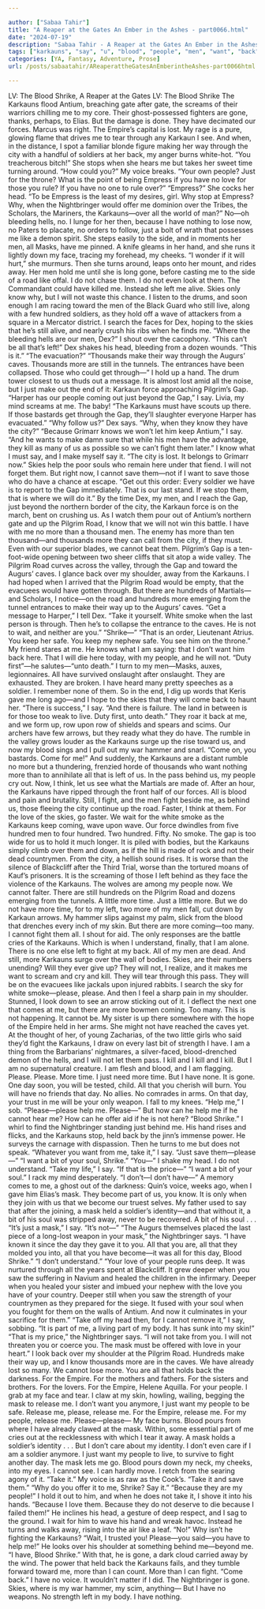 ```yaml
---

author: ["Sabaa Tahir"]
title: "A Reaper at the Gates An Ember in the Ashes - part0066.html"
date: "2024-07-19"
description: "Sabaa Tahir - A Reaper at the Gates An Ember in the Ashes"
tags: ["karkauns", "say", "u", "blood", "people", "men", "want", "back", "mask", "take", "road", "sky", "know", "hundred", "gap", "fight", "city", "soldier", "hold", "left", "still", "make", "pilgrim", "time", "love"]
categories: [YA, Fantasy, Adventure, Prose]
url: /posts/sabaatahir/AReaperattheGatesAnEmberintheAshes-part0066html

---
```



LV: The Blood Shrike, A Reaper at the Gates
LV: The Blood Shrike
The Karkauns flood Antium, breaching gate after gate, the screams of their warriors chilling me to my core. Their ghost-possessed fighters are gone, thanks, perhaps, to Elias.
But the damage is done. They have decimated our forces. Marcus was right. The Empire’s capital is lost.
My rage is a pure, glowing flame that drives me to tear through any Karkaun I see. And when, in the distance, I spot a familiar blonde figure making her way through the city with a handful of soldiers at her back, my anger burns white-hot.
“You treacherous bitch!”
She stops when she hears me but takes her sweet time turning around.
“How could you?” My voice breaks. “Your own people? Just for the throne? What is the point of being Empress if you have no love for those you rule? If you have no one to rule over?”
“Empress?” She cocks her head. “To be Empress is the least of my desires, girl. Why stop at Empress? Why, when the Nightbringer would offer me dominion over the Tribes, the Scholars, the Mariners, the Karkauns—over all the world of man?”
No—oh bleeding hells, no.
I lunge for her then, because I have nothing to lose now, no Paters to placate, no orders to follow, just a bolt of wrath that possesses me like a demon spirit.
She steps easily to the side, and in moments her men, all Masks, have me pinned. A knife gleams in her hand, and she runs it lightly down my face, tracing my forehead, my cheeks.
“I wonder if it will hurt,” she murmurs.
Then she turns around, leaps onto her mount, and rides away. Her men hold me until she is long gone, before casting me to the side of a road like offal.
I do not chase them. I do not even look at them. The Commandant could have killed me. Instead she left me alive. Skies only know why, but I will not waste this chance. I listen to the drums, and soon enough I am racing toward the men of the Black Guard who still live, along with a few hundred soldiers, as they hold off a wave of attackers from a square in a Mercator district. I search the faces for Dex, hoping to the skies that he’s still alive, and nearly crush his ribs when he finds me.
“Where the bleeding hells are our men, Dex?” I shout over the cacophony. “This can’t be all that’s left!”
Dex shakes his head, bleeding from a dozen wounds. “This is it.”
“The evacuation?”
“Thousands make their way through the Augurs’ caves. Thousands more are still in the tunnels. The entrances have been collapsed. Those who could get through—”
I hold up a hand. The drum tower closest to us thuds out a message. It is almost lost amid all the noise, but I just make out the end of it: Karkaun force approaching Pilgrim’s Gap.
“Harper has our people coming out just beyond the Gap,” I say. Livia, my mind screams at me. The baby! “The Karkauns must have scouts up there. If those bastards get through the Gap, they’ll slaughter everyone Harper has evacuated.”
“Why follow us?” Dex says. “Why, when they know they have the city?”
“Because Grímarr knows we won’t let him keep Antium,” I say. “And he wants to make damn sure that while his men have the advantage, they kill as many of us as possible so we can’t fight them later.” I know what I must say, and I make myself say it.
“The city is lost. It belongs to Grímarr now.” Skies help the poor souls who remain here under that fiend. I will not forget them. But right now, I cannot save them—not if I want to save those who do have a chance at escape. “Get out this order: Every soldier we have is to report to the Gap immediately. That is our last stand. If we stop them, that is where we will do it.”
By the time Dex, my men, and I reach the Gap, just beyond the northern border of the city, the Karkaun force is on the march, bent on crushing us.
As I watch them pour out of Antium’s northern gate and up the Pilgrim Road, I know that we will not win this battle. I have with me no more than a thousand men. The enemy has more than ten thousand—and thousands more they can call from the city, if they must. Even with our superior blades, we cannot beat them.
Pilgrim’s Gap is a ten-foot-wide opening between two sheer cliffs that sit atop a wide valley. The Pilgrim Road curves across the valley, through the Gap and toward the Augurs’ caves.
I glance back over my shoulder, away from the Karkauns. I had hoped when I arrived that the Pilgrim Road would be empty, that the evacuees would have gotten through. But there are hundreds of Martials—and Scholars, I notice—on the road and hundreds more emerging from the tunnel entrances to make their way up to the Augurs’ caves.
“Get a message to Harper,” I tell Dex. “Take it yourself. White smoke when the last person is through. Then he’s to collapse the entrance to the caves. He is not to wait, and neither are you.”
“Shrike—”
“That is an order, Lieutenant Atrius. You keep her safe. You keep my nephew safe. You see him on the throne.” My friend stares at me. He knows what I am saying: that I don’t want him back here. That I will die here today, with my people, and he will not.
“Duty first”—he salutes—“unto death.”
I turn to my men—Masks, auxes, legionnaires. All have survived onslaught after onslaught. They are exhausted. They are broken.
I have heard many pretty speeches as a soldier. I remember none of them. So in the end, I dig up words that Keris gave me long ago—and I hope to the skies that they will come back to haunt her.
“There is success,” I say. “And there is failure. The land in between is for those too weak to live. Duty first, unto death.”
They roar it back at me, and we form up, row upon row of shields and spears and scims. Our archers have few arrows, but they ready what they do have. The rumble in the valley grows louder as the Karkauns surge up the rise toward us, and now my blood sings and I pull out my war hammer and snarl.
“Come on, you bastards. Come for me!”
And suddenly, the Karkauns are a distant rumble no more but a thundering, frenzied horde of thousands who want nothing more than to annihilate all that is left of us. In the pass behind us, my people cry out.
Now, I think, let us see what the Martials are made of.
After an hour, the Karkauns have ripped through the front half of our forces. All is blood and pain and brutality. Still, I fight, and the men fight beside me, as behind us, those fleeing the city continue up the road.
Faster, I think at them. For the love of the skies, go faster. We wait for the white smoke as the Karkauns keep coming, wave upon wave. Our force dwindles from five hundred men to four hundred. Two hundred. Fifty. No smoke.
The gap is too wide for us to hold it much longer. It is piled with bodies, but the Karkauns simply climb over them and down, as if the hill is made of rock and not their dead countrymen.
From the city, a hellish sound rises. It is worse than the silence of Blackcliff after the Third Trial, worse than the tortured moans of Kauf’s prisoners. It is the screaming of those I left behind as they face the violence of the Karkauns. The wolves are among my people now.
We cannot falter. There are still hundreds on the Pilgrim Road and dozens emerging from the tunnels. A little more time. Just a little more.
But we do not have more time, for to my left, two more of my men fall, cut down by Karkaun arrows. My hammer slips against my palm, slick from the blood that drenches every inch of my skin. But there are more coming—too many. I cannot fight them all. I shout for aid. The only responses are the battle cries of the Karkauns.
Which is when I understand, finally, that I am alone. There is no one else left to fight at my back. All of my men are dead.
And still, more Karkauns surge over the wall of bodies. Skies, are their numbers unending? Will they ever give up?
They will not, I realize, and it makes me want to scream and cry and kill. They will tear through this pass. They will be on the evacuees like jackals upon injured rabbits.
I search the sky for white smoke—please, please. And then I feel a sharp pain in my shoulder. Stunned, I look down to see an arrow sticking out of it. I deflect the next one that comes at me, but there are more bowmen coming. Too many.
This is not happening. It cannot be. My sister is up there somewhere with the hope of the Empire held in her arms. She might not have reached the caves yet.
At the thought of her, of young Zacharias, of the two little girls who said they’d fight the Karkauns, I draw on every last bit of strength I have. I am a thing from the Barbarians’ nightmares, a silver-faced, blood-drenched demon of the hells, and I will not let them pass.
I kill and I kill and I kill. But I am no supernatural creature. I am flesh and blood, and I am flagging.
Please. Please. More time. I just need more time.
But I have none. It is gone.
One day soon, you will be tested, child. All that you cherish will burn. You will have no friends that day. No allies. No comrades in arms. On that day, your trust in me will be your only weapon.
I fall to my knees. “Help me,” I sob. “Please—please help me. Please—” But how can he help me if he cannot hear me? How can he offer aid if he is not here?
“Blood Shrike.”
I whirl to find the Nightbringer standing just behind me. His hand rises and flicks, and the Karkauns stop, held back by the jinn’s immense power. He surveys the carnage with dispassion. Then he turns to me but does not speak.
“Whatever you want from me, take it,” I say. “Just save them—please—”
“I want a bit of your soul, Shrike.”
“You—” I shake my head. I do not understand. “Take my life,” I say. “If that is the price—”
“I want a bit of your soul.”
I rack my mind desperately. “I don’t—I don’t have—”
A memory comes to me, a ghost out of the darkness: Quin’s voice, weeks ago, when I gave him Elias’s mask.
They become part of us, you know. It is only when they join with us that we become our truest selves. My father used to say that after the joining, a mask held a soldier’s identity—and that without it, a bit of his soul was stripped away, never to be recovered.
A bit of his soul . . .
“It’s just a mask,” I say. “It’s not—”
“The Augurs themselves placed the last piece of a long-lost weapon in your mask,” the Nightbringer says. “I have known it since the day they gave it to you. All that you are, all that they molded you into, all that you have become—it was all for this day, Blood Shrike.”
“I don’t understand.”
“Your love of your people runs deep. It was nurtured through all the years spent at Blackcliff. It grew deeper when you saw the suffering in Navium and healed the children in the infirmary. Deeper when you healed your sister and imbued your nephew with the love you have of your country. Deeper still when you saw the strength of your countrymen as they prepared for the siege. It fused with your soul when you fought for them on the walls of Antium. And now it culminates in your sacrifice for them.”
“Take off my head then, for I cannot remove it,” I say, sobbing. “It is part of me, a living part of my body. It has sunk into my skin!”
“That is my price,” the Nightbringer says. “I will not take from you. I will not threaten you or coerce you. The mask must be offered with love in your heart.”
I look back over my shoulder at the Pilgrim Road. Hundreds make their way up, and I know thousands more are in the caves. We have already lost so many. We cannot lose more.
You are all that holds back the darkness.
For the Empire. For the mothers and fathers. For the sisters and brothers. For the lovers.
For the Empire, Helene Aquilla. For your people.
I grab at my face and tear. I claw at my skin, howling, wailing, begging the mask to release me.
I don’t want you anymore, I just want my people to be safe. Release me, please, release me. For the Empire, release me. For my people, release me. Please—please—
My face burns. Blood pours from where I have already clawed at the mask. Within, some essential part of me cries out at the recklessness with which I tear it away.
A mask holds a soldier’s identity . . .
But I don’t care about my identity. I don’t even care if I am a soldier anymore. I just want my people to live, to survive to fight another day.
The mask lets me go. Blood pours down my neck, my cheeks, into my eyes. I cannot see. I can hardly move. I retch from the searing agony of it.
“Take it.” My voice is as raw as the Cook’s. “Take it and save them.”
“Why do you offer it to me, Shrike? Say it.”
“Because they are my people!” I hold it out to him, and when he does not take it, I shove it into his hands. “Because I love them. Because they do not deserve to die because I failed them!”
He inclines his head, a gesture of deep respect, and I sag to the ground. I wait for him to wave his hand and wreak havoc. Instead he turns and walks away, rising into the air like a leaf.
“No!” Why isn’t he fighting the Karkauns? “Wait, I trusted you! Please—you said—you have to help me!”
He looks over his shoulder at something behind me—beyond me. “I have, Blood Shrike.”
With that, he is gone, a dark cloud carried away by the wind. The power that held back the Karkauns fails, and they tumble forward toward me, more than I can count. More than I can fight.
“Come back.” I have no voice. It wouldn’t matter if I did. The Nightbringer is gone. Skies, where is my war hammer, my scim, anything—
But I have no weapons. No strength left in my body.
I have nothing.
